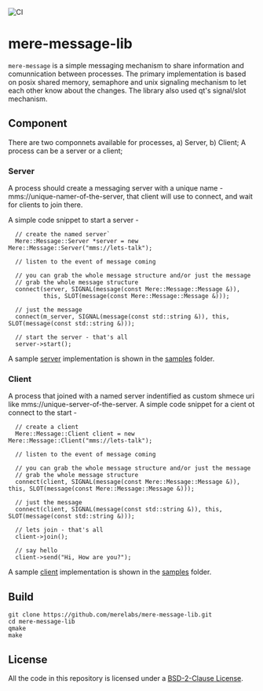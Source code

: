 ![CI](https://github.com/merelabs/mere-message-lib/workflows/CI/badge.svg)
# mere-message-lib
`mere-message` is a simple messaging mechanism to share information and comunnication between processes. The primary implementation is based on posix shared memory, semaphore and unix signaling mechanism to let each other know about the changes. The library also used qt's signal/slot mechanism.

## Component
There are two componnets available for processes, a) Server, b) Client; A process can be a server or a client;

### Server
A process should create a messaging server with a unique name - mms://unique-namer-of-the-server, that client will use to connect, and wait for clients to join there. 

A simple code snippet to start a server -
```
  // create the named server`
  Mere::Message::Server *server = new Mere::Message::Server("mms://lets-talk");
  
  // listen to the event of message coming
  
  // you can grab the whole message structure and/or just the message
  // grab the whole message structure
  connect(server, SIGNAL(message(const Mere::Message::Message &)), 
          this, SLOT(message(const Mere::Message::Message &)));
  
  // just the message
  connect(m_server, SIGNAL(message(const std::string &)), this, SLOT(message(const std::string &)));

  // start the server - that's all
  server->start();
```

A sample [server](https://github.com/merelabs/mere-message/tree/master/samples/server) implementation is shown in the [samples](https://github.com/merelabs/mere-message/tree/master/samples) folder.

### Client
A process that joined with a named server indentified as custom shmece uri like mms://unique-server-of-the-server.
A simple code snippet for a cient ot connect to the start -
```
  // create a client
  Mere::Message::Client client = new Mere::Message::Client("mms://lets-talk");
  
  // listen to the event of message coming
  
  // you can grab the whole message structure and/or just the message
  // grab the whole message structure
  connect(client, SIGNAL(message(const Mere::Message::Message &)), this, SLOT(message(const Mere::Message::Message &)));
  
  // just the message
  connect(client, SIGNAL(message(const std::string &)), this, SLOT(message(const std::string &)));

  // lets join - that's all
  client->join();

  // say hello
  client->send("Hi, How are you?");
```
A sample [client](https://github.com/merelabs/mere-message/tree/master/samples/client) implementation is shown in the [samples](https://github.com/merelabs/mere-message/tree/master/samples) folder.


## Build

```shell
git clone https://github.com/merelabs/mere-message-lib.git
cd mere-message-lib
qmake
make
```

## License
All the code in this repository is licensed under a [BSD-2-Clause License](LICENSE).
